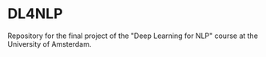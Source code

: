 # DL4NLP
Repository for the final project of the "Deep Learning for NLP" course at the University of Amsterdam.
